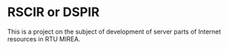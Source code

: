 # RSCIR or DSPIR
This is a project on the subject of development of server parts of Internet resources in RTU MIREA.
